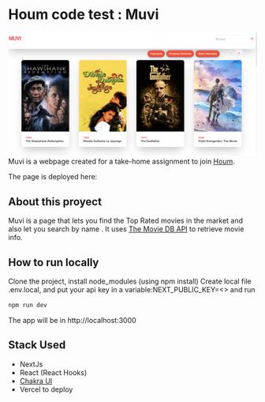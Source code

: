 # Houm code test : Muvi

![preview](images/preview.png)
Muvi is a webpage created for a take-home assignment to join [Houm](https://houm.com/co).

The page is deployed here:

 <EL LINK A PAGINA>

## About this proyect

Muvi is a page that lets you find the Top Rated movies in the market and also let you search by name . It uses [The Movie DB API](https://developers.themoviedb.org/3) to retrieve movie info.

## How to run locally

Clone the project, install node_modules (using npm install) 
Create local file .env.local, and put your api key in a variable:NEXT_PUBLIC_KEY=<<your api key>> and run

```bash
npm run dev
```

The app will be in http://localhost:3000

## Stack Used

- NextJs
- React (React Hooks)
- [Chakra UI](https://chakra-ui.com/)
- Vercel to deploy
